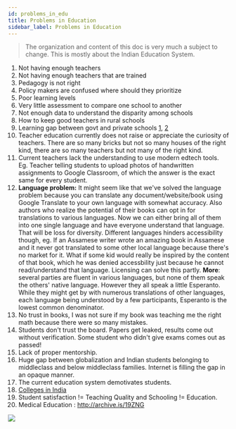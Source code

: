 ```yaml
---
id: problems_in_edu
title: Problems in Education
sidebar_label: Problems in Education
---
```


> The organization and content of this doc is very much a subject to change. This is mostly about the Indian Education System.

1. Not having enough teachers
2. Not having enough teachers that are trained
3. Pedagogy is not right
4. Policy makers are confused where should they prioritize
5. Poor learning levels
6. Very little assessment to compare one school to another
7. Not enough data to understand the disparity among schools
8. How to keep good teachers in rural schools
9. Learning gap between govt and private schools [1](http://www.ncaer.org/event_details.php?EID=38), [2](https://yourstory.com/socialstory/2019/04/andhra-pradesh-govt-schools-reducing-learning-gap)
10. Teacher education currently does not raise or appreciate the curiosity of teachers. There are so many bricks but not so many houses of the right kind, there are so many teachers but not many of the right kind.
11. Current teachers lack the understanding to use modern edtech tools. Eg. Teacher telling students to upload photos of handwritten assignments to Google Classroom, of which the answer is the exact same for every student.
12. **Language problem:** It might seem like that we've solved the language problem because you can translate any document/website/book using Google Translate to your own language with somewhat accuracy. Also authors who realize the potential of their books can opt in for translations to various languages. Now we can either bring all of them into one single language and have everyone understand that language. That will be loss for diversity. Different languages hinders accessibility though, eg. If an Assamese writer wrote an amazing book in Assamese and it never got translated to some other local language because there's no market for it. What if some kid would really be inspired by the content of that book, which he was denied accessbility just because he cannot read/understand that language. Licensing can solve this partly. **More**: several parties are fluent in various languages, but none of them speak the others' native language. However they all speak a little Esperanto. While they might get by with numerous translations of other languages, each language being understood by a few participants, Esperanto is the lowest common denominator.
13. No trust in books, I was not sure if my book was teaching me the right math because there were so many mistakes.
14. Students don't trust the board. Papers get leaked, results come out without verification. Some student who didn't give exams comes out as passed!
15. Lack of proper mentorship.
16. Huge gap between globalization and Indian students belonging to middleclass and below middleclass families. Internet is filling the gap in an opaque manner.
17. The current education system demotivates students.
18. [Colleges in India](http://archive.is/zzhaP)
19. Student satisfaction != Teaching Quality and Schooling != Education.
20. Medical Education : http://archive.is/19ZNG

![](/img/2020-07/edpaji.jpg)
